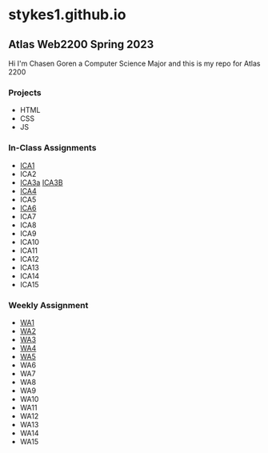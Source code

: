 # stykes1.github.io

## Atlas Web2200 Spring 2023
 Hi I'm Chasen Goren a Computer Science Major and this is my repo for Atlas 2200

### Projects

 - HTML
 - CSS
 - JS

### In-Class Assignments

 - [ICA1](https://github.com/Stykes1/stykes1.github.io/blob/main/ica/ChasenGorenICA1--HowtoSearch.pdf)
 - ICA2
 - [ICA3a](/ica/ica3a/) [ICA3B](/ica/ica3-part2/ica3b.html)
 - [ICA4](/ica/ica4.html)
 - ICA5
 - [ICA6](/ica/ica6/ica6.html)
 - ICA7
 - ICA8
 - ICA9
 - ICA10
 - ICA11
 - ICA12
 - ICA13
 - ICA14
 - ICA15

### Weekly Assignment

 - [WA1](https://stykes1.github.io/wa/wa1.html)
 - [WA2](/wa/wa2.html)
 - [WA3](/wa/wa3.html)
 - [WA4](/wa/wa4/wa4.html)
 - [WA5](https://stykes.me)
 - WA6
 - WA7
 - WA8
 - WA9
 - WA10
 - WA11
 - WA12
 - WA13
 - WA14
 - WA15
